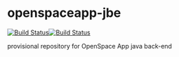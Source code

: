 # openspaceapp-jbe
[![Build Status](https://travis-ci.org/jasontrublu/openspaceapp-jbe.svg?branch=master)](https://travis-ci.org/jasontrublu/openspaceapp-jbe)[![Build Status](https://travis-ci.org/jasontrublu/openspaceapp-jbe.svg?branch=master)](https://travis-ci.org/jasontrublu/openspaceapp-jbe)

provisional repository for OpenSpace App java back-end
